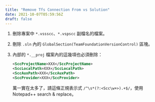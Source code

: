 ```yaml
---
title: "Remove Tfs Connection From vs Solution"
date: 2021-10-07T05:59:56Z
draft: false
---
```


1. 刪除專案中 `*.vssscc`、`*.vspscc` 副檔名的檔案。
2. 刪除 `.sln` 內的 `GlobalSection(TeamFoundationVersionControl)` 區塊。
3. 內部的 `*.__proj` 檔案內的這幾項也必須刪除：

    ```xml
    <SccProjectName>XXX</SccProjectName>
    <SccLocalPath>XXX</SccLocalPath>
    <SccAuxPath>XXX</SccAuxPath>
    <SccProvider>XXX</SccProvider>
    ```

    萬一實在太多了，請這條正規表示式 `/^\s*(?:<Scc\w+>).+$/`，使用 Notepad++ search & replace。
